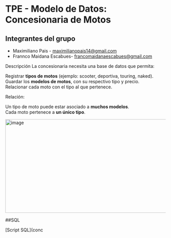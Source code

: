 # TPE - Modelo de Datos: Concesionaria de Motos

## Integrantes del grupo
- Maximiliano Pais - maximilianopais14@gmail.com
- Frannco Maidana Escabues- francomaidanaescabues@gmail.com 
  
 Descripción 
La concesionaria necesita una base de datos que permita:

 Registrar **tipos de motos** (ejemplo: scooter, deportiva, touring, naked).  
 Guardar los **modelos de motos**, con su respectivo tipo y precio.  
 Relacionar cada moto con el tipo al que pertenece.

 Relación:
 
 Un tipo de moto puede estar asociado a **muchos modelos**.  
 Cada moto pertenece a **un único tipo**.

<img width="768" height="293" alt="image" src="https://github.com/user-attachments/assets/5650655e-eb3e-4347-a503-551dcb339c2c" />

##SQL

[Script SQL](conc

